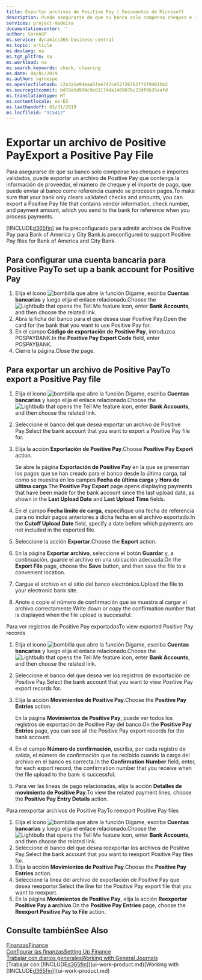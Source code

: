 ```yaml
---
title: Exportar archivos de Positive Pay | Documentos de Microsoft
description: Puede asegurarse de que su banco solo compensa cheques e importes validados mediante la exportación un archivo de Positive Pay que contenga la información de proveedor y pago.
services: project-madeira
documentationcenter: ''
author: SorenGP
ms.service: dynamics365-business-central
ms.topic: article
ms.devlang: na
ms.tgt_pltfrm: na
ms.workload: na
ms.search.keywords: check, clearing
ms.date: 04/01/2019
ms.author: sgroespe
ms.openlocfilehash: c2a3a1e94eaa5fee747ce52726765ff1f9401bb2
ms.sourcegitcommit: bd78a5d990c9e83174da1409076c22df8b35eafd
ms.translationtype: HT
ms.contentlocale: es-ES
ms.lasthandoff: 03/31/2019
ms.locfileid: "915412"
---
```

# <a name="export-a-positive-pay-file"></a><span data-ttu-id="0233d-103">Exportar un archivo de Positive Pay</span><span class="sxs-lookup"><span data-stu-id="0233d-103">Export a Positive Pay File</span></span>
<span data-ttu-id="0233d-104">Para asegurarse de que su banco solo compense los cheques e importes validados, puede exportar un archivo de Positive Pay que contenga la información de proveedor, el número de cheque y el importe de pago, que puede enviar al banco como referencia cuando se procesen pagos.</span><span class="sxs-lookup"><span data-stu-id="0233d-104">To make sure that your bank only clears validated checks and amounts, you can export a Positive Pay file that contains vendor information, check number, and payment amount, which you send to the bank for reference when you process payments.</span></span>

[!INCLUDE[d365fin](includes/d365fin_md.md)] <span data-ttu-id="0233d-105">se ha preconfigurado para admitir archivos de Positive Pay para Bank of America y City Bank.</span><span class="sxs-lookup"><span data-stu-id="0233d-105">is preconfigured to support Positive Pay files for Bank of America and City Bank.</span></span>

## <a name="to-set-up-a-bank-account-for-positive-pay"></a><span data-ttu-id="0233d-106">Para configurar una cuenta bancaria para Positive Pay</span><span class="sxs-lookup"><span data-stu-id="0233d-106">To set up a bank account for Positive Pay</span></span>
1. <span data-ttu-id="0233d-107">Elija el icono ![bombilla que abre la función Dígame](media/ui-search/search_small.png "Dígame que desea hacer"), escriba **Cuentas bancarias** y luego elija el enlace relacionado.</span><span class="sxs-lookup"><span data-stu-id="0233d-107">Choose the ![Lightbulb that opens the Tell Me feature](media/ui-search/search_small.png "Tell me what you want to do") icon, enter **Bank Accounts**, and then choose the related link.</span></span>
2. <span data-ttu-id="0233d-108">Abra la ficha del banco para el que desea usar Positive Pay.</span><span class="sxs-lookup"><span data-stu-id="0233d-108">Open the card for the bank that you want to use Positive Pay for.</span></span>
3. <span data-ttu-id="0233d-109">En el campo **Código de exportación de Positive Pay**, introduzca POSPAYBANK.</span><span class="sxs-lookup"><span data-stu-id="0233d-109">In the **Positive Pay Export Code** field, enter POSPAYBANK.</span></span>
4. <span data-ttu-id="0233d-110">Cierre la página.</span><span class="sxs-lookup"><span data-stu-id="0233d-110">Close the page.</span></span>

## <a name="to-export-a-positive-pay-file"></a><span data-ttu-id="0233d-111">Para exportar un archivo de Positive Pay</span><span class="sxs-lookup"><span data-stu-id="0233d-111">To export a Positive Pay file</span></span>
1. <span data-ttu-id="0233d-112">Elija el icono ![bombilla que abre la función Dígame](media/ui-search/search_small.png "Dígame que desea hacer"), escriba **Cuentas bancarias** y luego elija el enlace relacionado.</span><span class="sxs-lookup"><span data-stu-id="0233d-112">Choose the ![Lightbulb that opens the Tell Me feature](media/ui-search/search_small.png "Tell me what you want to do") icon, enter **Bank Accounts**, and then choose the related link.</span></span>
2. <span data-ttu-id="0233d-113">Seleccione el banco del que desea exportar un archivo de Positive Pay.</span><span class="sxs-lookup"><span data-stu-id="0233d-113">Select the bank account that you want to export a Positive Pay file for.</span></span>
3. <span data-ttu-id="0233d-114">Elija la acción **Exportación de Positive Pay**.</span><span class="sxs-lookup"><span data-stu-id="0233d-114">Choose **Positive Pay Export** action.</span></span>

    <span data-ttu-id="0233d-115">Se abre la página **Exportación de Positive Pay** en la que se presentan los pagos que se han creado para el banco desde la última carga, tal como se muestra en los campos **Fecha de última carga** y **Hora de última carga**.</span><span class="sxs-lookup"><span data-stu-id="0233d-115">The **Positive Pay Export** page opens displaying payments that have been made for the bank account since the last upload date, as shown in the **Last Upload Date** and **Last Upload Time** fields.</span></span>
4. <span data-ttu-id="0233d-116">En el campo **Fecha límite de carga**, especifique una fecha de referencia para no incluir pagos anteriores a dicha fecha en el archivo exportado.</span><span class="sxs-lookup"><span data-stu-id="0233d-116">In the **Cutoff Upload Date** field, specify a date before which payments are not included in the exported file.</span></span>
5. <span data-ttu-id="0233d-117">Seleccione la acción **Exportar**.</span><span class="sxs-lookup"><span data-stu-id="0233d-117">Choose the **Export** action.</span></span>
6. <span data-ttu-id="0233d-118">En la página **Exportar archivo**, seleccione el botón **Guardar** y, a continuación, guarde el archivo en una ubicación adecuada.</span><span class="sxs-lookup"><span data-stu-id="0233d-118">On the **Export File** page, choose the **Save** button, and then save the file to a convenient location.</span></span>
7. <span data-ttu-id="0233d-119">Cargue el archivo en el sitio del banco electrónico.</span><span class="sxs-lookup"><span data-stu-id="0233d-119">Upload the file to your electronic bank site.</span></span>
8. <span data-ttu-id="0233d-120">Anote o copie el número de confirmación que se muestra al cargar el archivo correctamente.</span><span class="sxs-lookup"><span data-stu-id="0233d-120">Write down or copy the confirmation number that is displayed when the file upload is successful.</span></span>

<span data-ttu-id="0233d-121">Para ver registros de Positive Pay exportados</span><span class="sxs-lookup"><span data-stu-id="0233d-121">To view exported Positive Pay records</span></span>

1. <span data-ttu-id="0233d-122">Elija el icono ![bombilla que abre la función Dígame](media/ui-search/search_small.png "Dígame que desea hacer"), escriba **Cuentas bancarias** y luego elija el enlace relacionado.</span><span class="sxs-lookup"><span data-stu-id="0233d-122">Choose the ![Lightbulb that opens the Tell Me feature](media/ui-search/search_small.png "Tell me what you want to do") icon, enter **Bank Accounts**, and then choose the related link.</span></span>
2. <span data-ttu-id="0233d-123">Seleccione el banco del que desea ver los registros de exportación de Positive Pay.</span><span class="sxs-lookup"><span data-stu-id="0233d-123">Select the bank account that you want to view Positive Pay export records for.</span></span>
3. <span data-ttu-id="0233d-124">Elija la acción **Movimientos de Positive Pay**.</span><span class="sxs-lookup"><span data-stu-id="0233d-124">Choose the **Positive Pay Entries** action.</span></span>

    <span data-ttu-id="0233d-125">En la página **Movimientos de Positive Pay**, puede ver todos los registros de exportación de Positive Pay del banco.</span><span class="sxs-lookup"><span data-stu-id="0233d-125">On the **Positive Pay Entries** page, you can see all the Positive Pay export records for the bank account.</span></span>
4. <span data-ttu-id="0233d-126">En el campo **Número de confirmación**, escriba, por cada registro de salida, el número de confirmación que ha recibido cuando la carga del archivo en el banco es correcta.</span><span class="sxs-lookup"><span data-stu-id="0233d-126">In the **Confirmation Number** field, enter, for each export record, the confirmation number that you receive when the file upload to the bank is successful.</span></span>
5. <span data-ttu-id="0233d-127">Para ver las líneas de pago relacionadas, elija la acción **Detalles de movimiento de Positive Pay**.</span><span class="sxs-lookup"><span data-stu-id="0233d-127">To view the related payment lines, choose the **Positive Pay Entry Details** action.</span></span>

<span data-ttu-id="0233d-128">Para reexportar archivos de Positive Pay</span><span class="sxs-lookup"><span data-stu-id="0233d-128">To reexport Positive Pay files</span></span>

1. <span data-ttu-id="0233d-129">Elija el icono ![bombilla que abre la función Dígame](media/ui-search/search_small.png "Dígame que desea hacer"), escriba **Cuentas bancarias** y luego elija el enlace relacionado.</span><span class="sxs-lookup"><span data-stu-id="0233d-129">Choose the ![Lightbulb that opens the Tell Me feature](media/ui-search/search_small.png "Tell me what you want to do") icon, enter **Bank Accounts**, and then choose the related link.</span></span>
2. <span data-ttu-id="0233d-130">Seleccione el banco del que desea reexportar los archivos de Positive Pay.</span><span class="sxs-lookup"><span data-stu-id="0233d-130">Select the bank account that you want to reexport Positive Pay files for.</span></span>
3. <span data-ttu-id="0233d-131">Elija la acción **Movimientos de Positive Pay**.</span><span class="sxs-lookup"><span data-stu-id="0233d-131">Choose the **Positive Pay Entries** action.</span></span>
4. <span data-ttu-id="0233d-132">Seleccione la línea del archivo de exportación de Positive Pay que desea reexportar.</span><span class="sxs-lookup"><span data-stu-id="0233d-132">Select the line for the Positive Pay export file that you want to reexport.</span></span>
5. <span data-ttu-id="0233d-133">En la página **Movimientos de Positive Pay**, elija la acción **Reexportar Positive Pay a archivo**.</span><span class="sxs-lookup"><span data-stu-id="0233d-133">On the **Positive Pay Entries** page, choose the **Reexport Positive Pay to File** action.</span></span>

## <a name="see-also"></a><span data-ttu-id="0233d-134">Consulte también</span><span class="sxs-lookup"><span data-stu-id="0233d-134">See Also</span></span>
[<span data-ttu-id="0233d-135">Finanzas</span><span class="sxs-lookup"><span data-stu-id="0233d-135">Finance</span></span>](finance.md)  
[<span data-ttu-id="0233d-136">Configurar las finanzas</span><span class="sxs-lookup"><span data-stu-id="0233d-136">Setting Up Finance</span></span>](finance-setup-finance.md)  
[<span data-ttu-id="0233d-137">Trabajar con diarios generales</span><span class="sxs-lookup"><span data-stu-id="0233d-137">Working with General Journals</span></span>](ui-work-general-journals.md)  
<span data-ttu-id="0233d-138">[Trabajar con [!INCLUDE[d365fin](includes/d365fin_md.md)]](ui-work-product.md)</span><span class="sxs-lookup"><span data-stu-id="0233d-138">[Working with [!INCLUDE[d365fin](includes/d365fin_md.md)]](ui-work-product.md)</span></span>
